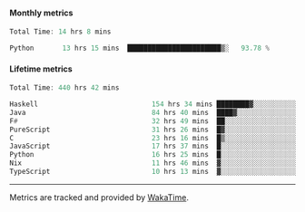 #### Monthly metrics
<!--START_SECTION:wakamonthly-->

```asm
Total Time: 14 hrs 8 mins

Python       13 hrs 15 mins  ███████████████████████▒░   93.78 %
```

<!--END_SECTION:wakamonthly-->
#### Lifetime metrics
<!--START_SECTION:wakalifetime-->

```asm
Total Time: 440 hrs 42 mins

Haskell                            154 hrs 34 mins ████████▓░░░░░░░░░░░░░░░░   34.97 %
Java                               84 hrs 40 mins  ████▓░░░░░░░░░░░░░░░░░░░░   19.16 %
F#                                 32 hrs 49 mins  ██░░░░░░░░░░░░░░░░░░░░░░░   07.43 %
PureScript                         31 hrs 26 mins  █▓░░░░░░░░░░░░░░░░░░░░░░░   07.11 %
C                                  23 hrs 16 mins  █▒░░░░░░░░░░░░░░░░░░░░░░░   05.27 %
JavaScript                         17 hrs 37 mins  █░░░░░░░░░░░░░░░░░░░░░░░░   03.99 %
Python                             16 hrs 25 mins  █░░░░░░░░░░░░░░░░░░░░░░░░   03.72 %
Nix                                11 hrs 46 mins  ▓░░░░░░░░░░░░░░░░░░░░░░░░   02.66 %
TypeScript                         10 hrs 13 mins  ▓░░░░░░░░░░░░░░░░░░░░░░░░   02.31 %
```

<!--END_SECTION:wakalifetime-->

---

Metrics are tracked and provided by [WakaTime](https://github.com/athul/waka-readme).
